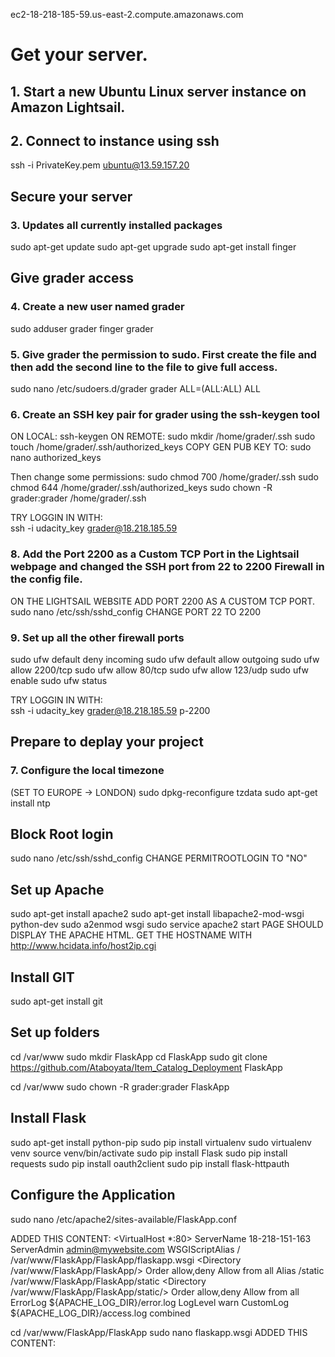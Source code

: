 ec2-18-218-185-59.us-east-2.compute.amazonaws.com
# Get your server.
## 1. Start a new Ubuntu Linux server instance on Amazon Lightsail. 
## 2. Connect to instance using ssh
 ssh -i PrivateKey.pem ubuntu@13.59.157.20
 
## Secure your server
### 3. Updates all currently installed packages 
 sudo apt-get update
 sudo apt-get upgrade
 sudo apt-get install finger
 
## Give grader access
### 4. Create a new user named grader
 sudo adduser grader
 finger grader

### 5. Give grader the permission to sudo. First create the file and then add the second line to the file to give full access.
 sudo nano /etc/sudoers.d/grader
 grader ALL=(ALL:ALL) ALL
 
### 6. Create an SSH key pair for grader using the ssh-keygen tool
 ON LOCAL: ssh-keygen
 ON REMOTE:
 sudo mkdir /home/grader/.ssh
 sudo touch /home/grader/.ssh/authorized_keys
 COPY GEN PUB KEY TO: sudo nano authorized_keys
 
 Then change some permissions:
 	sudo chmod 700 /home/grader/.ssh
 	sudo chmod 644 /home/grader/.ssh/authorized_keys
 	sudo chown -R grader:grader /home/grader/.ssh
 
 TRY LOGGIN IN WITH:  
 	ssh -i udacity_key grader@18.218.185.59
 
### 8. Add the Port 2200 as a Custom TCP Port in the Lightsail webpage and changed the SSH port from 22 to 2200 Firewall in the config file. 
ON THE LIGHTSAIL WEBSITE ADD PORT 2200 AS A CUSTOM TCP PORT. 
sudo nano /etc/ssh/sshd_config
CHANGE PORT 22 TO 2200

### 9. Set up all the other firewall ports
 sudo ufw default deny incoming
 sudo ufw default allow outgoing
 sudo ufw allow 2200/tcp
 sudo ufw allow 80/tcp
 sudo ufw allow 123/udp
 sudo ufw enable
 sudo ufw status

 TRY LOGGIN IN WITH:  
 	ssh -i udacity_key grader@18.218.185.59 p-2200

## Prepare to deplay your project
### 7. Configure the local timezone
 (SET TO EUROPE -> LONDON) sudo dpkg-reconfigure tzdata
 sudo apt-get install ntp
 
## Block Root login
sudo nano /etc/ssh/sshd_config
CHANGE PERMITROOTLOGIN TO "NO"

## Set up Apache
sudo apt-get install apache2
sudo apt-get install libapache2-mod-wsgi python-dev
sudo a2enmod wsgi
sudo service apache2 start
PAGE SHOULD DISPLAY THE APACHE HTML. GET THE HOSTNAME WITH http://www.hcidata.info/host2ip.cgi

## Install GIT
sudo apt-get install git

## Set up folders
cd /var/www
sudo mkdir FlaskApp
cd FlaskApp
sudo git clone https://github.com/Ataboyata/Item_Catalog_Deployment FlaskApp

cd /var/www
sudo chown -R grader:grader FlaskApp

## Install Flask
sudo apt-get install python-pip 
sudo pip install virtualenv
sudo virtualenv venv
source venv/bin/activate 
sudo pip install Flask 
sudo pip install requests
sudo pip install oauth2client
sudo pip install flask-httpauth

## Configure the Application
sudo nano /etc/apache2/sites-available/FlaskApp.conf

ADDED THIS CONTENT:
<VirtualHost *:80>
                ServerName 18-218-151-163
                ServerAdmin admin@mywebsite.com
                WSGIScriptAlias / /var/www/FlaskApp/FlaskApp/flaskapp.wsgi
                <Directory /var/www/FlaskApp/FlaskApp/>
                Order allow,deny
                Allow from all
                </Directory>
                Alias /static /var/www/FlaskApp/FlaskApp/static
                <Directory /var/www/FlaskApp/FlaskApp/static/>
                Order allow,deny
                Allow from all
                </Directory>
                        ErrorLog ${APACHE_LOG_DIR}/error.log
                        LogLevel warn
                        CustomLog ${APACHE_LOG_DIR}/access.log combined
 </VirtualHost>
 
 
 
cd /var/www/FlaskApp/FlaskApp
sudo nano flaskapp.wsgi
ADDED THIS CONTENT:


